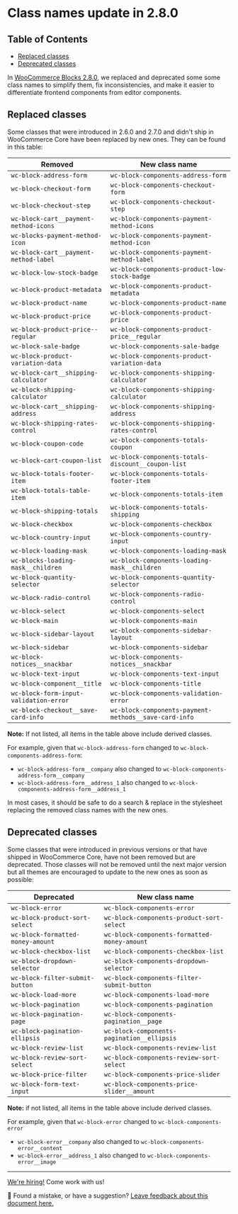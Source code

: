 # Class names update in 2.8.0 <!-- omit in toc -->

## Table of Contents <!-- omit in toc -->

- [Replaced classes](#replaced-classes)
- [Deprecated classes](#deprecated-classes)

In [WooCommerce Blocks 2.8.0](https://developer.woocommerce.com/2020/06/24/woocommerce-blocks-2-8-release-notes/), we replaced and deprecated some some class names to simplify them, fix inconsistencies, and make it easier to differentiate frontend components from editor components.

## Replaced classes

Some classes that were introduced in 2.6.0 and 2.7.0 and didn't ship in WooCommerce Core have been replaced by new ones. They can be found in this table:

| Removed                                | New class name                                        |
| -------------------------------------- | ----------------------------------------------------- |
| `wc-block-address-form`                | `wc-block-components-address-form`                    |
| `wc-block-checkout-form`               | `wc-block-components-checkout-form`                   |
| `wc-block-checkout-step`               | `wc-block-components-checkout-step`                   |
| `wc-block-cart__payment-method-icons`  | `wc-block-components-payment-method-icons`            |
| `wc-blocks-payment-method-icon`        | `wc-block-components-payment-method-icon`             |
| `wc-block-cart__payment-method-label`  | `wc-block-components-payment-method-label`            |
| `wc-block-low-stock-badge`             | `wc-block-components-product-low-stock-badge`         |
| `wc-block-product-metadata`            | `wc-block-components-product-metadata`                |
| `wc-block-product-name`                | `wc-block-components-product-name`                    |
| `wc-block-product-price`               | `wc-block-components-product-price`                   |
| `wc-block-product-price--regular`      | `wc-block-components-product-price__regular`          |
| `wc-block-sale-badge`                  | `wc-block-components-sale-badge`                      |
| `wc-block-product-variation-data`      | `wc-block-components-product-variation-data`          |
| `wc-block-cart__shipping-calculator`   | `wc-block-components-shipping-calculator`             |
| `wc-block-shipping-calculator`         | `wc-block-components-shipping-calculator`             |
| `wc-block-cart__shipping-address`      | `wc-block-components-shipping-address`                |
| `wc-block-shipping-rates-control`      | `wc-block-components-shipping-rates-control`          |
| `wc-block-coupon-code`                 | `wc-block-components-totals-coupon`                   |
| `wc-block-cart-coupon-list`            | `wc-block-components-totals-discount__coupon-list`    |
| `wc-block-totals-footer-item`          | `wc-block-components-totals-footer-item`              |
| `wc-block-totals-table-item`           | `wc-block-components-totals-item`                     |
| `wc-block-shipping-totals`             | `wc-block-components-totals-shipping`                 |
| `wc-block-checkbox`                    | `wc-block-components-checkbox`                        |
| `wc-block-country-input`               | `wc-block-components-country-input`                   |
| `wc-block-loading-mask`                | `wc-block-components-loading-mask`                    |
| `wc-blocks-loading-mask__children`     | `wc-block-components-loading-mask__children`          |
| `wc-block-quantity-selector`           | `wc-block-components-quantity-selector`               |
| `wc-block-radio-control`               | `wc-block-components-radio-control`                   |
| `wc-block-select`                      | `wc-block-components-select`                          |
| `wc-block-main`                        | `wc-block-components-main`                            |
| `wc-block-sidebar-layout`              | `wc-block-components-sidebar-layout`                  |
| `wc-block-sidebar`                     | `wc-block-components-sidebar`                         |
| `wc-block-notices__snackbar`           | `wc-block-components-notices__snackbar`               |
| `wc-block-text-input`                  | `wc-block-components-text-input`                      |
| `wc-block-component__title`            | `wc-block-components-title`                           |
| `wc-block-form-input-validation-error` | `wc-block-components-validation-error`                |
| `wc-block-checkout__save-card-info`    | `wc-block-components-payment-methods__save-card-info` |

**Note:** If not listed, all items in the table above include derived classes.

For example, given that `wc-block-address-form` changed to `wc-block-components-address-form`:

-   `wc-block-address-form__company` also changed to `wc-block-components-address-form__company`
-   `wc-block-address-form__address_1` also changed to `wc-block-components-address-form__address_1`

In most cases, it should be safe to do a search & replace in the stylesheet replacing the removed class names with the new ones.

## Deprecated classes

Some classes that were introduced in previous versions or that have shipped in WooCommerce Core, have not been removed but are deprecated. Those classes will not be removed until the next major version but all themes are encouraged to update to the new ones as soon as possible:

| Deprecated                        | New class name                               |
| --------------------------------- | -------------------------------------------- |
| `wc-block-error`                  | `wc-block-components-error`                  |
| `wc-block-product-sort-select`    | `wc-block-components-product-sort-select`    |
| `wc-block-formatted-money-amount` | `wc-block-components-formatted-money-amount` |
| `wc-block-checkbox-list`          | `wc-block-components-checkbox-list`          |
| `wc-block-dropdown-selector`      | `wc-block-components-dropdown-selector`      |
| `wc-block-filter-submit-button`   | `wc-block-components-filter-submit-button`   |
| `wc-block-load-more`              | `wc-block-components-load-more`              |
| `wc-block-pagination`             | `wc-block-components-pagination`             |
| `wc-block-pagination-page`        | `wc-block-components-pagination__page`       |
| `wc-block-pagination-ellipsis`    | `wc-block-components-pagination__ellipsis`   |
| `wc-block-review-list`            | `wc-block-components-review-list`            |
| `wc-block-review-sort-select`     | `wc-block-components-review-sort-select`     |
| `wc-block-price-filter`           | `wc-block-components-price-slider`           |
| `wc-block-form-text-input`        | `wc-block-components-price-slider__amount`   |

**Note:** if not listed, all items in the table above include derived classes.

For example, given that `wc-block-error` changed to `wc-block-components-error`

-   `wc-block-error__company` also changed to `wc-block-components-error__content`
-   `wc-block-error__address_1` also changed to `wc-block-components-error__image`

<!-- FEEDBACK -->

---

[We're hiring!](https://woocommerce.com/careers/) Come work with us!

🐞 Found a mistake, or have a suggestion? [Leave feedback about this document here.](https://github.com/woocommerce/woocommerce-blocks/issues/new?assignees=&labels=type%3A+documentation&template=--doc-feedback.md&title=Feedback%20on%20./docs/designers/theming/class-names-update-280.md)

<!-- /FEEDBACK -->

